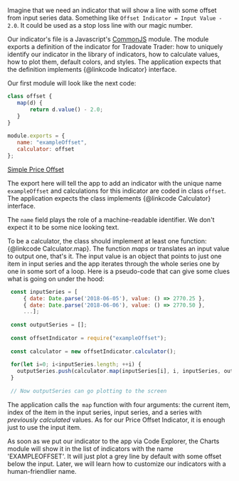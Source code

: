 Imagine that we need an indicator that will show a line with some offset from input series data. Something like `Offset Indicator = Input Value - 2.0`. It could be used as a stop loss line with our magic number.
 
Our indicator's file is a Javascript's [CommonJS](https://github.com/webpack/docs/wiki/commonjs) module. The module exports a definition of the indicator for Tradovate Trader: how to uniquely identify our indicator in the library of indicators, how to calculate values, how to plot them, default colors, and styles. The application expects that the definition implements {@linkcode Indicator} interface.
 
Our first module will look like the next code:
 
```javascript
class offset {
   map(d) {
       return d.value() - 2.0;
   }
}
 
module.exports = {
   name: "exampleOffset",
   calculator: offset
};
```
[Simple Price Offset]('https://ibb.co/Fqb2ngN')
 
The export here will tell the app to add an indicator with the unique name `exampleOffset` and calculations for this indicator are coded in class `offset`. The application expects the class implements {@linkcode Calculator} interface.
 
 The `name` field plays the role of a machine-readable identifier. We don't expect it to be some nice looking text.
 
To be a calculator, the class should implement at least one function: {@linkcode Calculator.map}. The function _maps_ or translates an input value to output one, that's it. The input value is an object that points to just one item in input series and the app iterates through the whole series one by one in some sort of a loop. Here is a pseudo-code that can give some clues what is going on under the hood:
 
```javascript
 const inputSeries = [
     { date: Date.parse('2018-06-05'), value: () => 2770.25 },
     { date: Date.parse('2018-06-06'), value: () => 2770.50 },
     ...];
 
 const outputSeries = [];
 
 const offsetIndicator = require("exampleOffset");
 
 const calculator = new offsetIndicator.calculator();
 
 for(let i=0; i<inputSeries.length; ++i) {
   outputSeries.push(calculator.map(inputSeries[i], i, inputSeries, outputSeries))
 }
 
 // Now outputSeries can go plotting to the screen
```
 
 The application calls the` map` function with four arguments: the current item, index of the item in the input series, input series, and a series with _previously calculated_ values. As for our Price Offset Indicator, it is enough just to use the input item.
 
 As soon as we put our indicator to the app via Code Explorer, the Charts module will show it in the list of indicators with the name 'EXAMPLEOFFSET'. It will just plot a grey line by default with some offset below the input. Later, we will learn how to customize our indicators with a human-friendlier name.
